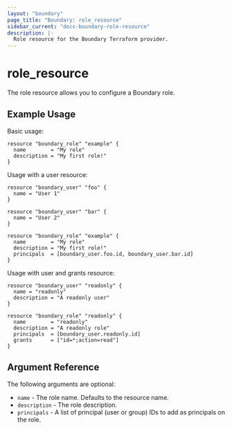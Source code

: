 ```yaml
---
layout: "boundary"
page_title: "Boundary: role_resource"
sidebar_current: "docs-boundary-role-resource"
description: |-
  Role resource for the Boundary Terraform provider.
---
```


# role_resource 
The role resource allows you to configure a Boundary role. 

## Example Usage
Basic usage:

```hcl
resource "boundary_role" "example" {
  name        = "My role"
  description = "My first role!"
}
```

Usage with a user resource:

```hcl
resource "boundary_user" "foo" {
  name = "User 1"
}

resource "boundary_user" "bar" {
  name = "User 2"
}

resource "boundary_role" "example" {
  name        = "My role"
  description = "My first role!"
  principals  = [boundary_user.foo.id, boundary_user.bar.id]
}

```

Usage with user and grants resource:

```hcl
resource "boundary_user" "readonly" {
  name = "readonly"
  description = "A readonly user"
}

resource "boundary_role" "readonly" {
  name        = "readonly"
  description = "A readonly role"
  principals  = [boundary_user.readonly.id]
  grants      = ["id=*;action=read"]
}
```

## Argument Reference

The following arguments are optional:
* `name` - The role name. Defaults to the resource name.
* `description` - The role description.
* `principals` - A list of principal (user or group) IDs to add as principals on the role.
